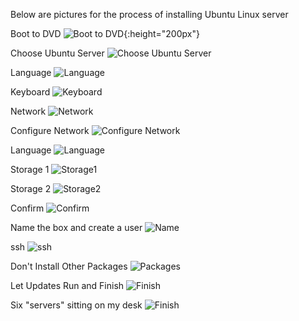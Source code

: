 
Below are pictures for the process of installing Ubuntu Linux server

Boot to DVD
![Boot to DVD](ubuntu-installation/1.jpg){:height="200px"}


Choose Ubuntu Server
![Choose Ubuntu Server](ubuntu-installation/2.jpg)


Language
![Language](ubuntu-installation/3.jpg)


Keyboard
![Keyboard](ubuntu-installation/4.jpg)

Network
![Network](ubuntu-installation/5.jpg)

Configure Network
![Configure Network](ubuntu-installation/6.jpg)

Language
![Language](ubuntu-installation/7.jpg)

Storage 1
![Storage1](ubuntu-installation/8.jpg)

Storage 2
![Storage2](ubuntu-installation/9.jpg)

Confirm
![Confirm](ubuntu-installation/10.jpg)

Name the box and create a user
![Name](ubuntu-installation/11.jpg)

ssh
![ssh](ubuntu-installation/12.jpg)

Don't Install Other Packages
![Packages](ubuntu-installation/13.jpg)

Let Updates Run and Finish
![Finish](ubuntu-installation/14.jpg)

Six "servers" sitting on my desk
![Finish](ubuntu-installation/6-computers.jpg)

